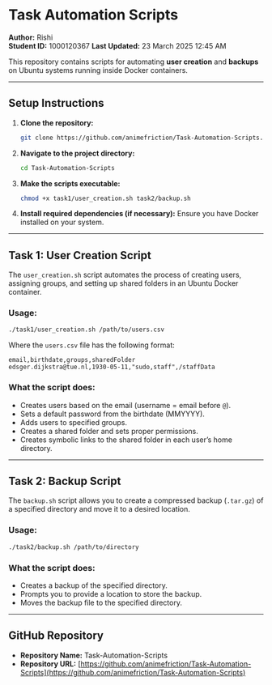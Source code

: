 # Task Automation Scripts

**Author:** Rishi  
**Student ID:** 1000120367 
**Last Updated:** 23 March 2025 12:45 AM 

This repository contains scripts for automating **user creation** and **backups** on Ubuntu systems running inside Docker containers.

---

## Setup Instructions

1. **Clone the repository:**
   ```bash
   git clone https://github.com/animefriction/Task-Automation-Scripts.git
   ```

2. **Navigate to the project directory:**
   ```bash
   cd Task-Automation-Scripts
   ```

3. **Make the scripts executable:**
   ```bash
   chmod +x task1/user_creation.sh task2/backup.sh
   ```

4. **Install required dependencies (if necessary):**
   Ensure you have Docker installed on your system.

---

## Task 1: User Creation Script

The `user_creation.sh` script automates the process of creating users, assigning groups, and setting up shared folders in an Ubuntu Docker container.

### **Usage:**

```bash
./task1/user_creation.sh /path/to/users.csv
```

Where the `users.csv` file has the following format:
```csv
email,birthdate,groups,sharedFolder
edsger.dijkstra@tue.nl,1930-05-11,"sudo,staff",/staffData
```

### **What the script does:**
- Creates users based on the email (username = email before `@`).
- Sets a default password from the birthdate (MMYYYY).
- Adds users to specified groups.
- Creates a shared folder and sets proper permissions.
- Creates symbolic links to the shared folder in each user’s home directory.

---

## Task 2: Backup Script

The `backup.sh` script allows you to create a compressed backup (`.tar.gz`) of a specified directory and move it to a desired location.

### **Usage:**

```bash
./task2/backup.sh /path/to/directory
```

### **What the script does:**
- Creates a backup of the specified directory.
- Prompts you to provide a location to store the backup.
- Moves the backup file to the specified directory.

---

## GitHub Repository

- **Repository Name:** Task-Automation-Scripts  
- **Repository URL:** [https://github.com/animefriction/Task-Automation-Scripts](https://github.com/animefriction/Task-Automation-Scripts)

